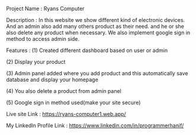 Project Name : Ryans Computer

Description : In this website we show different kind of electronic devices. And an admin also add many others product as their need. and he or she also delete any product when necessary. We also implement google sign in method to access admin side.

Features : 
(1) Created different dashboard based on user or admin

(2) Display your product

(3) Admin panel added where you add product and this automatically save database and display your homepage

(4) You also delete a product from admin panel

(5) Google sign in method used(make your site secure)


Live site Link : https://ryans-computer1.web.app/

My LinkedIn Profile Link : https://www.linkedin.com/in/programmerhanif/
